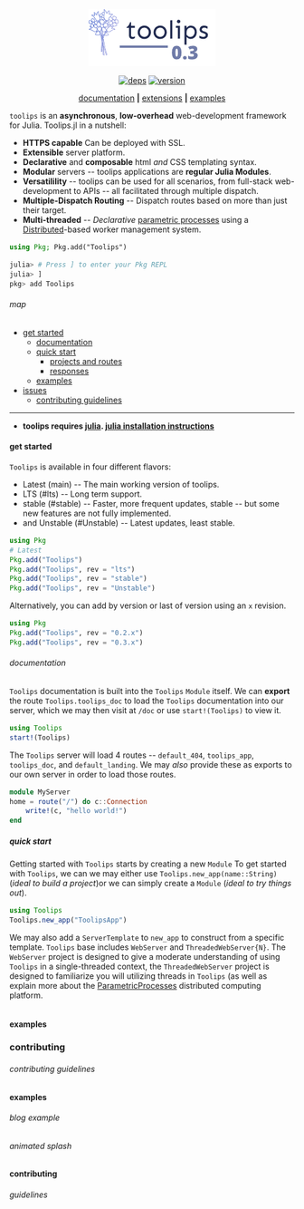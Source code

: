 <div align = "center">
  <img src="https://github.com/ChifiSource/image_dump/blob/main/toolips/toolips03.png" /img>

[![deps](https://juliahub.com/docs/Toolips/deps.svg)](https://juliahub.com/ui/Packages/Toolips/TrAr4?t=2)
[![version](https://juliahub.com/docs/Toolips/version.svg)](https://juliahub.com/ui/Packages/Toolips/TrAr4)
</br>

[documentation](https://documentation.c/toolips) **|** [extensions](https://github.com/ChifiSource#toolips-extensions) **|** [examples](https://github.com/ChifiSource/OliveNotebooks.jl/tree/main/toolips)

</div>

`toolips` is an **asynchronous**, **low-overhead** web-development framework for Julia. Toolips.jl in a nutshell:
- **HTTPS capable** Can be deployed with SSL.
- **Extensible** server platform.
- **Declarative** and **composable** html *and* CSS templating syntax.
- **Modular** servers -- toolips applications are **regular Julia Modules**.
- **Versatilility** -- toolips can be used for all scenarios, from full-stack web-development to APIs -- all facilitated through multiple dispatch.
- **Multiple-Dispatch Routing** -- Dispatch routes based on more than just their target.
- **Multi-threaded** -- *Declarative* [parametric processes](https://github.com/ChifiSource/ParametricProcesses.jl) using a [Distributed]()-based worker management system.
```julia
using Pkg; Pkg.add("Toolips")
```
```julia
julia> # Press ] to enter your Pkg REPL
julia> ]
pkg> add Toolips
```
###### map
- [get started](#get-started)
  - [documentation](#documentation)
  - [quick start](#quick-start)
    - [projects and routes](#projects-and-routes)
    - [responses](#responses)
  - [examples](#examples)
- [issues](#issues)
  - [contributing guidelines](#contributing-guidelines)
---
- **toolips requires [julia](https://julialang.org/). [julia installation instructions](https://julialang.org/downloads/platform/)**
#### get started
`Toolips` is available in four different flavors:
- Latest (main) -- The main working version of toolips.
- LTS (#lts) -- Long term support.
- stable (#stable) -- Faster, more frequent updates, stable -- but some new features are not fully implemented.
- and Unstable (#Unstable) -- Latest updates, least stable.
```julia
using Pkg
# Latest 
Pkg.add("Toolips")
Pkg.add("Toolips", rev = "lts")
Pkg.add("Toolips", rev = "stable")
Pkg.add("Toolips", rev = "Unstable")
```
Alternatively, you can add by version or last of version using an `x` revision.
```julia
using Pkg
Pkg.add("Toolips", rev = "0.2.x")
Pkg.add("Toolips", rev = "0.3.x")
```
###### documentation
`Toolips` documentation is built into the `Toolips` `Module` itself. We can **export** the route `Toolips.toolips_doc` to load the `Toolips` documentation into our server, which we may then visit at `/doc` or use `start!(Toolips)` to view it.
```julia
using Toolips
start!(Toolips)
```
The `Toolips` server will load 4 routes -- `default_404`, `toolips_app`, `toolips_doc`, and `default_landing`. We may *also* provide these as exports to our own server in order to load those routes.
```julia
module MyServer
home = route("/") do c::Connection
    write!(c, "hello world!")
end
```
##### quick start
Getting started with `Toolips` starts by creating a new `Module` To get started with `Toolips`, we can we may either use `Toolips.new_app(name::String)` (*ideal to build a project*)or we can simply create a `Module` (*ideal to try things out*).
```julia
using Toolips
Toolips.new_app("ToolipsApp")
```
We may also add a `ServerTemplate` to `new_app` to construct from a specific template. `Toolips` base includes `WebServer` and `ThreadedWebServer{N}`. The `WebServer` project is designed to give a moderate understanding of using `Toolips` in a single-threaded context, the `ThreadedWebServer` project is designed to familiarize you will utilizing threads in `Toolips` (as well as explain more about the [ParametricProcesses](https://github.com/ChifiSource/ParametricProcesses.jl) distributed computing platform.
```julia

```
#### examples

### contributing
###### contributing guidelines


    


#### examples
###### blog example
###### animated splash
#### contributing
###### guidelines
